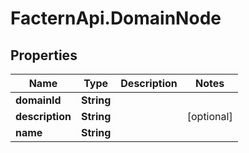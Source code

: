 # FacternApi.DomainNode

## Properties
Name | Type | Description | Notes
------------ | ------------- | ------------- | -------------
**domainId** | **String** |  | 
**description** | **String** |  | [optional] 
**name** | **String** |  | 


